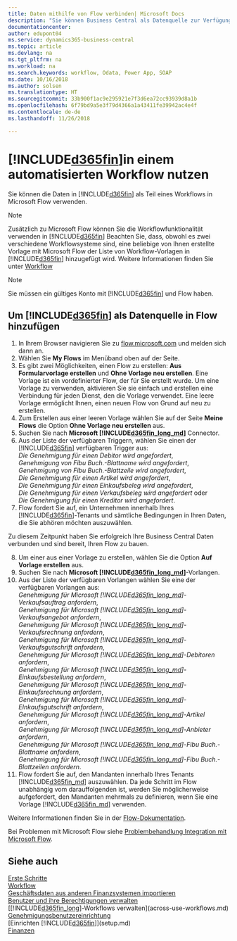```yaml
---
title: Daten mithilfe von Flow verbinden| Microsoft Docs
description: "Sie können Business Central als Datenquelle zur Verfügung stellen und eine OData-URL Ihrer Webdienste festlegen, um eine Geschäfts-App mithilfe einem automatisierten Workflow erstellen."
documentationcenter: 
author: edupont04
ms.service: dynamics365-business-central
ms.topic: article
ms.devlang: na
ms.tgt_pltfrm: na
ms.workload: na
ms.search.keywords: workflow, Odata, Power App, SOAP
ms.date: 10/16/2018
ms.author: solsen
ms.translationtype: HT
ms.sourcegitcommit: 33b900f1ac9e295921e7f3d6ea72cc93939d8a1b
ms.openlocfilehash: 6f79bd9a5e3f79d4366a1a43411fe39942ac4e4f
ms.contentlocale: de-de
ms.lasthandoff: 11/26/2018

---
```

# <a name="using-included365finincludesd365finmdmd-in-an-automated-workflow"></a>[!INCLUDE[d365fin](includes/d365fin_md.md)]in einem automatisierten Workflow nutzen
Sie können die Daten in [!INCLUDE[d365fin](includes/d365fin_md.md)] als Teil eines Workflows in Microsoft Flow verwenden.

> [!NOTE]
> Zusätzlich zu Microsoft Flow können Sie die Workflowfunktionalität verwenden in [!INCLUDE[d365fin](includes/d365fin_md.md)] Beachten Sie, dass, obwohl es zwei verschiedene Workflowsysteme sind, eine beliebige von Ihnen erstellte Vorlage mit Microsoft Flow der Liste von Workflow-Vorlagen in [!INCLUDE[d365fin](includes/d365fin_md.md)] hinzugefügt wird. Weitere Informationen finden Sie unter [Workflow](across-workflow.md)  

> [!NOTE]  
>   Sie müssen ein gültiges Konto mit [!INCLUDE[d365fin](includes/d365fin_md.md)] und Flow haben.  

## <a name="to-add-included365finincludesd365finmdmd-as-a-data-source-in-flow"></a>Um [!INCLUDE[d365fin](includes/d365fin_md.md)] als Datenquelle in Flow hinzufügen
1. In Ihrem Browser navigieren Sie zu [flow.microsoft.com](https://flow.microsoft.com/en-us/) und melden sich dann an.
2. Wählen Sie **My Flows** im Menüband oben auf der Seite.
3. Es gibt zwei Möglichkeiten, einen Flow zu erstellen: **Aus Formularvorlage erstellen** und **Ohne Vorlage neu erstellen**. Eine Vorlage ist ein vordefinierter Flow, der für Sie erstellt wurde.  Um eine Vorlage zu verwenden, aktivieren Sie sie einfach und erstellen eine Verbindung für jeden Dienst, den die Vorlage verwendet. Eine leere Vorlage ermöglicht Ihnen, einen neuen Flow von Grund auf neu zu erstellen.
4. Zum Erstellen aus einer leeren Vorlage wählen Sie auf der Seite **Meine Flows** die Option **Ohne Vorlage neu erstellen** aus.
5. Suchen Sie nach **Microsoft [!INCLUDE[d365fin_long_md](includes/d365fin_long_md.md)]** Connector.
6. Aus der Liste der verfügbaren Triggern, wählen Sie einen der [!INCLUDE[d365fin](includes/d365fin_md.md)] verfügbaren Trigger aus:  
    *Die Genehmigung für einen Debitor wird angefordert*,  
    *Genehmigung von Fibu Buch.-Blattname wird angefordert*,  
    *Genehmigung von Fibu Buch.-Blattzeile wird angefordert*,  
    *Die Genehmigung für einen Artikel wird angefordert*,  
    *Die Genehmigung für einen Einkaufsbeleg wird angefordert*,  
    *Die Genehmigung für einen Verkaufsbeleg wird angefordert* oder  
    *Die Genehmigung für einen Kreditor wird angefordert*.
7. Flow fordert Sie auf, ein Unternehmen innerhalb Ihres [!INCLUDE[d365fin](includes/d365fin_md.md)]-Tenants und sämtliche Bedingungen in Ihren Daten, die Sie abhören möchten auszuwählen.

Zu diesem Zeitpunkt haben Sie erfolgreich Ihre Business Central Daten verbunden und sind bereit, Ihren Flow zu bauen.

8. Um einer aus einer Vorlage zu erstellen, wählen Sie die Option **Auf Vorlage erstellen** aus.
9. Suchen Sie nach **Microsoft [!INCLUDE[d365fin_long_md](includes/d365fin_long_md.md)]**-Vorlangen.
10. Aus der Liste der verfügbaren Vorlangen wählen Sie eine der verfügbaren Vorlangen aus:  
    *Genehmigung für Microsoft [!INCLUDE[d365fin_long_md](includes/d365fin_long_md.md)]-Verkaufsauftrag anfordern*,  
    *Genehmigung für Microsoft [!INCLUDE[d365fin_long_md](includes/d365fin_long_md.md)]-Verkaufsangebot anfordern*,  
    *Genehmigung für Microsoft [!INCLUDE[d365fin_long_md](includes/d365fin_long_md.md)]-Verkaufsrechnung anfordern*,  
    *Genehmigung für Microsoft [!INCLUDE[d365fin_long_md](includes/d365fin_long_md.md)]-Verkaufsgutschrift anfordern*,  
    *Genehmigung für Microsoft [!INCLUDE[d365fin_long_md](includes/d365fin_long_md.md)]-Debitoren anfordern*,  
    *Genehmigung für Microsoft [!INCLUDE[d365fin_long_md](includes/d365fin_long_md.md)]-Einkaufsbestellung anfordern*,  
    *Genehmigung für Microsoft [!INCLUDE[d365fin_long_md](includes/d365fin_long_md.md)]-Einkaufsrechnung anfordern*,  
    *Genehmigung für Microsoft [!INCLUDE[d365fin_long_md](includes/d365fin_long_md.md)]-EInkaufsgutschrift anfordern*,  
    *Genehmigung für Microsoft [!INCLUDE[d365fin_long_md](includes/d365fin_long_md.md)]-Artikel anfordern*,  
    *Genehmigung für Microsoft [!INCLUDE[d365fin_long_md](includes/d365fin_long_md.md)]-Anbieter anfordern*,  
    *Genehmigung für Microsoft [!INCLUDE[d365fin_long_md](includes/d365fin_long_md.md)]-Fibu Buch.-Blattname anfordern*,  
    *Genehmigung für Microsoft [!INCLUDE[d365fin_long_md](includes/d365fin_long_md.md)]-Fibu Buch.-Blattzeilen anfordern*.  
11. Flow fordert Sie auf, den Mandanten innerhalb Ihres Tenants [!INCLUDE[d365fin_md](includes/d365fin_md.md)] auszuwählen. Da jede Schritt im Flow unabhängig vom darauffolgenden ist, werden Sie möglicherweise aufgefordert, den Mandanten mehrmals zu definieren, wenn Sie eine Vorlage [!INCLUDE[d365fin_md](includes/d365fin_md.md)] verwenden.

Weitere Informationen finden Sie in der [Flow-Dokumentation](https://docs.microsoft.com/en-us/flow/getting-started).

Bei Problemen mit Microsoft Flow siehe [Problembehandlung Integration mit Microsoft Flow](across-troubleshooting-how-use-financials-data-source-flow.md).

## <a name="see-also"></a>Siehe auch
[Erste Schritte](product-get-started.md)  
[Workflow](across-workflow.md)  
[Geschäftsdaten aus anderen Finanzsystemen importieren](across-import-data-configuration-packages.md)  
[Benutzer und ihre Berechtigungen verwalten](ui-how-users-permissions.md)   
[[!INCLUDE[d365fin_long](includes/d365fin_long_md.md)]-Workflows verwalten](across-use-workflows.md)  
[Genehmigungsbenutzereinrichtung](across-how-to-set-up-approval-users.md)  
[Einrichten [!INCLUDE[d365fin](includes/d365fin_md.md)]](setup.md)  
[Finanzen](finance.md)  


